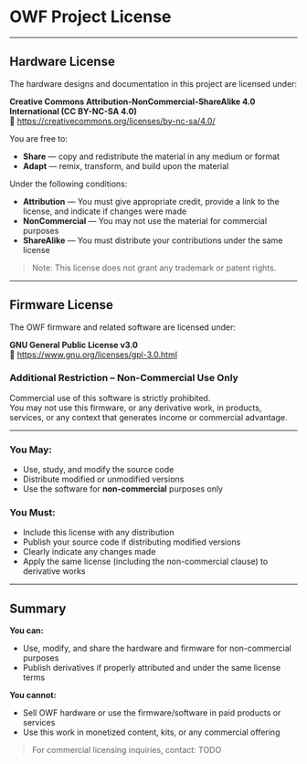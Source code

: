 # OWF Project License

---

## Hardware License

The hardware designs and documentation in this project are licensed under:

**Creative Commons Attribution-NonCommercial-ShareAlike 4.0 International (CC BY-NC-SA 4.0)**  
🔗 https://creativecommons.org/licenses/by-nc-sa/4.0/

You are free to:

- **Share** — copy and redistribute the material in any medium or format  
- **Adapt** — remix, transform, and build upon the material  

Under the following conditions:

- **Attribution** — You must give appropriate credit, provide a link to the license, and indicate if changes were made  
- **NonCommercial** — You may not use the material for commercial purposes  
- **ShareAlike** — You must distribute your contributions under the same license

> Note: This license does not grant any trademark or patent rights.

---

## Firmware License

The OWF firmware and related software are licensed under:

**GNU General Public License v3.0**  
🔗 https://www.gnu.org/licenses/gpl-3.0.html

### Additional Restriction – Non-Commercial Use Only

Commercial use of this software is strictly prohibited.  
You may not use this firmware, or any derivative work, in products, services, or any context that generates income or commercial advantage.

---

### You May:

- Use, study, and modify the source code  
- Distribute modified or unmodified versions  
- Use the software for **non-commercial** purposes only

### You Must:

- Include this license with any distribution  
- Publish your source code if distributing modified versions  
- Clearly indicate any changes made  
- Apply the same license (including the non-commercial clause) to derivative works

---

## Summary

**You can:**

- Use, modify, and share the hardware and firmware for non-commercial purposes  
- Publish derivatives if properly attributed and under the same license terms

**You cannot:**

- Sell OWF hardware or use the firmware/software in paid products or services  
- Use this work in monetized content, kits, or any commercial offering

> For commercial licensing inquiries, contact: TODO

